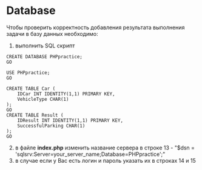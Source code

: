 # Database
Чтобы проверить корректность добавления результата выполнения задачи в базу данных необходимо:
1) выполнить SQL скрипт
```
CREATE DATABASE PHPpractice;
GO

USE PHPpractice;
GO

CREATE TABLE Car (
    IDCar INT IDENTITY(1,1) PRIMARY KEY,
    VehicleType CHAR(1)
);
GO
CREATE TABLE Result (
    IDResult INT IDENTITY(1,1) PRIMARY KEY,
    SuccessfulParking CHAR(1)
);
GO
```
2) в файле **index.php** изменить название сервера в строке 13 - "$dsn = 'sqlsrv:Server=your_server_name;Database=PHPpractice';"
3) в случае если у Вас есть логин и пароль указать их в строках 14 и 15 
